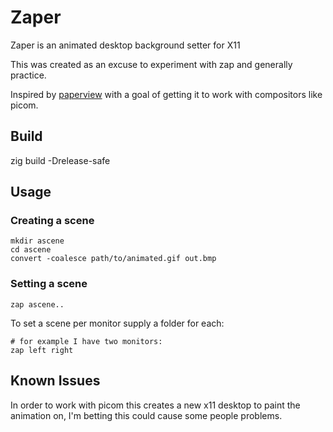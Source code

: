 # Zaper

Zaper is an animated desktop background setter for X11

This was created as an excuse to experiment with zap and generally practice.

Inspired by [paperview](https://github.com/glouw/paperview) with a goal of getting it to work with compositors like picom.

## Build

zig build -Drelease-safe

## Usage

### Creating a scene

```
mkdir ascene
cd ascene
convert -coalesce path/to/animated.gif out.bmp
```

### Setting a scene

```
zap ascene..
```

To set a scene per monitor supply a folder for each:

```
# for example I have two monitors:
zap left right
```

## Known Issues

In order to work with picom this creates a new x11 desktop to paint the animation on, I'm betting this could cause some people problems.
